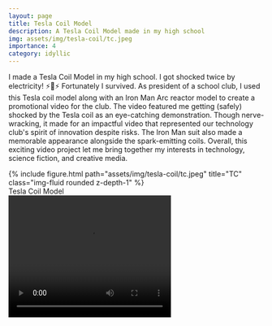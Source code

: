 ```yaml
---
layout: page
title: Tesla Coil Model
description: A Tesla Coil Model made in my high school
img: assets/img/tesla-coil/tc.jpeg
importance: 4
category: idyllic
---
```


I made a Tesla Coil Model in my high school. I got shocked twice by electricity! ⚡️🤯⚡️ Fortunately I survived. As president of a school club, I used this Tesla coil model along with an Iron Man Arc reactor model to create a promotional video for the club. The video featured me getting (safely) shocked by the Tesla coil as an eye-catching demonstration. Though nerve-wracking, it made for an impactful video that represented our technology club's spirit of innovation despite risks. The Iron Man suit also made a memorable appearance alongside the spark-emitting coils. Overall, this exciting video project let me bring together my interests in technology, science fiction, and creative media.

<div class="row">
    <div class="col-sm mt-3 mt-md-0">
        {% include figure.html path="assets/img/tesla-coil/tc.jpeg" title="TC" class="img-fluid rounded z-depth-1" %}
    </div>
</div>
<div class="caption">
    Tesla Coil Model
</div>

<video width="320" height="240" controls>
  <source src="/assets/mov/TCpromotion.mp4" type="video/mp4">
  Your browser does not support the video tag. 
</video>